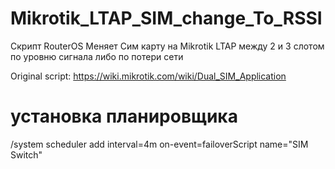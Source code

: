 # Mikrotik_LTAP_SIM_change_To_RSSI
Скрипт RouterOS Меняет Сим карту на Mikrotik LTAP между 2 и 3 слотом по уровню сигнала либо по потери сети

Original script: https://wiki.mikrotik.com/wiki/Dual_SIM_Application

# установка планировщика
/system scheduler add interval=4m on-event=failoverScript name="SIM Switch"
